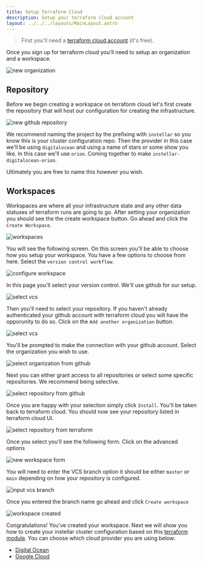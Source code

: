 ```yaml
---
title: Setup Terraform Cloud
description: Setup your terraform cloud account
layout: ../../../layouts/MainLayout.astro
---
```


> First you'll need a [terraform cloud account](https://cloud.hashicorp.com/products/terraform) (it's free).

Once you sign up for terraform cloud you'll need to setup an organization and a workspace.

![new organization](/assets/terraform/new-organization.png)

## Repository

Before we begin creating a workspace on terraform cloud let's first create the repository that will host our configuration for creating the infrastructure.

![new github repository](/assets/github/new-repository.png)

We recommend naming the project by the prefixing with `instellar` so you know this is your cluster configuration repo. Then the provider in this case we'll be using `digitalocean` and using a name of stars or some show you like. In this case we'll use `orion`. Coming together to make `instellar-digitalocean-orion`. 

Ultimately you are free to name this however you wish.

## Workspaces

Workspaces are where all your infrastructure state and any other data statuses of terraform runs are going to go. After setting your organization you should see the the create workspace button. Go ahead and click the `Create Workspace`.

![workspaces](/assets/terraform/create-workspace.png)

You will see the following screen. On this screen you'll be able to choose how you setup your workspace. You have a few options to choose from here. Select the `version control workflow`.

![configure workspace](/assets/terraform/new-workspace.png)

In this page you'll select your version control. We'll use github for our setup.

![select vcs](/assets/terraform/select-vcs.png)

Then you'll need to select your repository. If you haven't already authenticated your github account with terraform cloud you will have the opporunity to do so. Click on the `Add another organization` button.

![select vcs](/assets/terraform/select-repository.png)

You'll be prompted to make the connection with your github account. Select the organization you wish to use.

![select organization from github](/assets/github/select-organization.png)

Next you can either grant access to all repositories or select some specific repositories. We recommend being selective.

![select repository from github](/assets/github/select-repository-for-terraform.png)

Once you are happy with your selection simply click `Install`. You'll be taken back to terraform cloud. You should now see your repository listed in terraform cloud UI.

![select repository from terraform](/assets/terraform/select-repository-from-terraform.png)

Once you select you'll see the following form. Click on the advanced options

![new workspace form](/assets/terraform/new-workspace-form.png)

You will need to enter the VCS branch option it should be either `master` or `main` depending on how your repository is configured.

![input vcs branch](/assets/terraform/vcs-branch.png)

Once you entered the branch name go ahead and click `Create workspace`

![workspace created](/assets/terraform/workspace-created.png)

Congratulations! You've created your workspace. Next we will show you how to create your instellar cluster configuration based on this [terraform module](https://registry.terraform.io/modules/upmaru/instellar/digitalocean/latest). You can choose which cloud provider you are using below:

+ [Digital Ocean](/en/infrastructure/digital-ocean)
+ [Google Cloud](/en/infrastructure/google-cloud)






